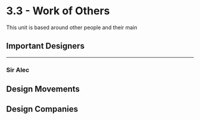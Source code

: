 3.3 - Work of Others
====================

This unit is based around other people and their main 

Important Designers
-------------------
___

### Sir Alec


Design Movements
----------------

Design Companies
----------------
